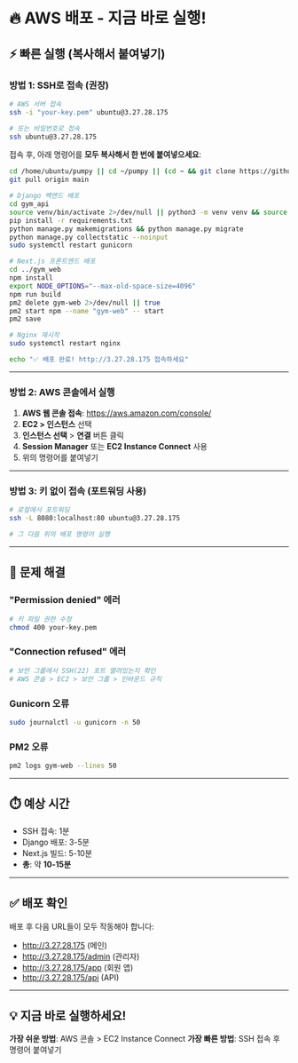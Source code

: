 # 🔥 AWS 배포 - 지금 바로 실행!

## ⚡ 빠른 실행 (복사해서 붙여넣기)

### 방법 1: SSH로 접속 (권장)

```bash
# AWS 서버 접속
ssh -i "your-key.pem" ubuntu@3.27.28.175

# 또는 비밀번호로 접속
ssh ubuntu@3.27.28.175
```

접속 후, 아래 명령어를 **모두 복사해서 한 번에 붙여넣으세요**:

```bash
cd /home/ubuntu/pumpy || cd ~/pumpy || (cd ~ && git clone https://github.com/BJJTOM/pumpy.git && cd pumpy)
git pull origin main

# Django 백엔드 배포
cd gym_api
source venv/bin/activate 2>/dev/null || python3 -m venv venv && source venv/bin/activate
pip install -r requirements.txt
python manage.py makemigrations && python manage.py migrate
python manage.py collectstatic --noinput
sudo systemctl restart gunicorn

# Next.js 프론트엔드 배포
cd ../gym_web
npm install
export NODE_OPTIONS="--max-old-space-size=4096"
npm run build
pm2 delete gym-web 2>/dev/null || true
pm2 start npm --name "gym-web" -- start
pm2 save

# Nginx 재시작
sudo systemctl restart nginx

echo "✅ 배포 완료! http://3.27.28.175 접속하세요"
```

---

### 방법 2: AWS 콘솔에서 실행

1. **AWS 웹 콘솔 접속**: https://aws.amazon.com/console/
2. **EC2 > 인스턴스** 선택
3. **인스턴스 선택** > **연결** 버튼 클릭
4. **Session Manager** 또는 **EC2 Instance Connect** 사용
5. 위의 명령어를 붙여넣기

---

### 방법 3: 키 없이 접속 (포트워딩 사용)

```bash
# 로컬에서 포트워딩
ssh -L 8080:localhost:80 ubuntu@3.27.28.175

# 그 다음 위의 배포 명령어 실행
```

---

## 🔧 문제 해결

### "Permission denied" 에러
```bash
# 키 파일 권한 수정
chmod 400 your-key.pem
```

### "Connection refused" 에러
```bash
# 보안 그룹에서 SSH(22) 포트 열려있는지 확인
# AWS 콘솔 > EC2 > 보안 그룹 > 인바운드 규칙
```

### Gunicorn 오류
```bash
sudo journalctl -u gunicorn -n 50
```

### PM2 오류
```bash
pm2 logs gym-web --lines 50
```

---

## ⏱️ 예상 시간

- SSH 접속: 1분
- Django 배포: 3-5분
- Next.js 빌드: 5-10분
- **총**: 약 **10-15분**

---

## ✅ 배포 확인

배포 후 다음 URL들이 모두 작동해야 합니다:

- http://3.27.28.175 (메인)
- http://3.27.28.175/admin (관리자)
- http://3.27.28.175/app (회원 앱)
- http://3.27.28.175/api (API)

---

## 💡 지금 바로 실행하세요!

**가장 쉬운 방법**: AWS 콘솔 > EC2 Instance Connect
**가장 빠른 방법**: SSH 접속 후 명령어 붙여넣기


